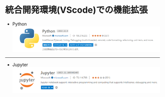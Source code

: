 # 統合開発環境(VScode)での機能拡張

- Python
![Alt text](./img/img7.png)
<hr>

- Jupyter
![Alt text](./img/img9.png)